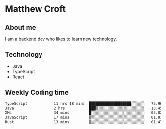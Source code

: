 # Matthew Croft

## About me
I am a backend dev who likes to learn new technology. 

## Technology
- Java
- TypeScript
- React

## Weekly Coding time
<!--START_SECTION:waka-->

```txt
TypeScript            11 hrs 18 mins  ███████████████████░░░░░░   75.96 %
Java                  2 hrs           ███▒░░░░░░░░░░░░░░░░░░░░░   13.45 %
XML                   34 mins         █░░░░░░░░░░░░░░░░░░░░░░░░   03.82 %
JavaScript            17 mins         ▒░░░░░░░░░░░░░░░░░░░░░░░░   01.91 %
Rust                  13 mins         ▒░░░░░░░░░░░░░░░░░░░░░░░░   01.47 %
```

<!--END_SECTION:waka-->
